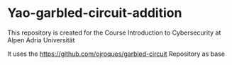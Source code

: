 # Yao-garbled-circuit-addition

This repository is created for the Course Introduction to Cybersecurity at Alpen Adria Universität 

It uses the https://github.com/ojroques/garbled-circuit Repository as base
